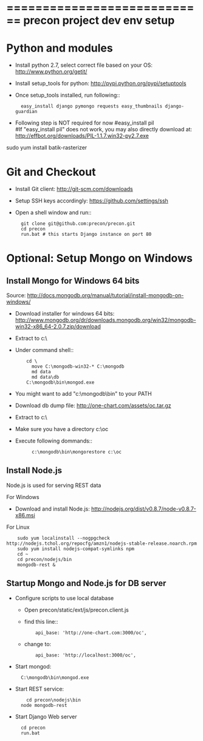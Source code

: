 
============================
precon project dev env setup
============================


Python and modules
============================
- Install python 2.7, select correct file based on your OS: http://www.python.org/getit/
- Install setup_tools for python: http://pypi.python.org/pypi/setuptools
- Once setup_tools installed, run following::

	    easy_install django pymongo	requests easy_thumbnails django-guardian 
	    
- Following step is NOT required for now
	#easy_install pil 		
	#If "easy_install pil" does not work, you may also directly download at: http://effbot.org/downloads/PIL-1.1.7.win32-py2.7.exe


sudo yum install batik-rasterizer


Git and Checkout
============================
- Install Git client: http://git-scm.com/downloads
- Setup SSH keys accordingly: https://github.com/settings/ssh
- Open a shell window and run::


	  	git clone git@github.com:precon/precon.git
	  	cd precon
	  	run.bat # this starts Django instance on port 80


Optional: Setup Mongo on Windows 
=====================================




Install Mongo for Windows 64 bits
---------------------------------

Source: http://docs.mongodb.org/manual/tutorial/install-mongodb-on-windows/

- Download installer for windows 64 bits: http://www.mongodb.org/dr/downloads.mongodb.org/win32/mongodb-win32-x86_64-2.0.7.zip/download
- Extract to c:\
- Under command shell:: 
  
  
		  cd \
			move C:\mongodb-win32-* C:\mongodb
			md data
			md data\db
		  C:\mongodb\bin\mongod.exe
	
		  
- You might want to add "c:\mongodb\bin" to your PATH
- Download db dump file: http://one-chart.com/assets/oc.tar.gz
- Extract to c:\
- Make sure you have a directory c:\oc
- Execute following dommands::
	
		
			c:\mongodb\bin\mongorestore c:\oc


Install Node.js 
---------------------------------
Node.js is used for serving REST data 

For Windows

- Download and install Node.js: http://nodejs.org/dist/v0.8.7/node-v0.8.7-x86.msi
 
For Linux


		sudo yum localinstall --nogpgcheck http://nodejs.tchol.org/repocfg/amzn1/nodejs-stable-release.noarch.rpm   
		sudo yum install nodejs-compat-symlinks npm
		cd ~
		cd precon/nodejs/bin
		mongodb-rest & 


Startup Mongo and Node.js for DB server
---------------------------------------
- Configure scripts to use local database

  - Open precon/static/ext/js/precon.client.js
  - find this line::
  
  		    api_base: 'http://one-chart.com:3000/oc',
  		  		
  - change to:
  
  		    api_base: 'http://localhost:3000/oc',
  		
- Start mongod:


		C:\mongodb\bin\mongod.exe

	
- Start REST service:


		  cd precon\nodejs\bin
  		node mongodb-rest
  
  
- Start Django Web server


		cd precon
		run.bat
	


